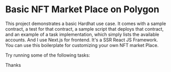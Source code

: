 # Basic NFT Market Place on Polygon

This project demonstrates a basic Hardhat use case. It comes with a sample contract, a test for that contract, a sample script that deploys that contract, and an example of a task implementation, which simply lists the available accounts.
And I use Next.js for frontend. It's a SSR React JS Framework.
You can use this boilerplate for customizing your own NFT market Place.

Try running some of the following tasks:

Thanks
